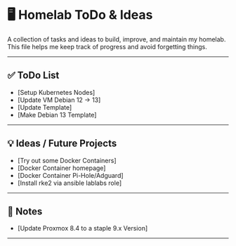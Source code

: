 # 🖥️ Homelab ToDo & Ideas

A collection of tasks and ideas to build, improve, and maintain my homelab.
This file helps me keep track of progress and avoid forgetting things.

---

## ✅ ToDo List

- [Setup Kubernetes Nodes]
- [Update VM Debian 12 -> 13]
- [Update Template]
- [Make Debian 13 Template]

---

## 💡 Ideas / Future Projects

- [Try out some Docker Containers]
- [Docker Container homepage]
- [Docker Container Pi-Hole/Adguard]
- [Install rke2 via ansible lablabs role]

---

## 📓 Notes

- [Update Proxmox 8.4 to a staple 9.x Version]

---
